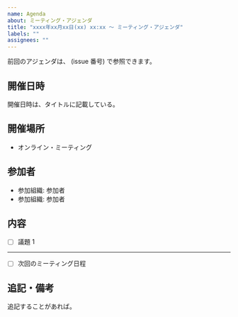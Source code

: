 ```yaml
---
name: Agenda
about: ミーティング・アジェンダ
title: "xxxx年xx月xx日(xx) xx:xx 〜 ミーティング・アジェンダ"
labels: ""
assignees: ""
---
```


前回のアジェンダは、 (issue 番号) で参照できます。

## 開催日時

開催日時は、タイトルに記載している。

## 開催場所

- オンライン・ミーティング

## 参加者

- 参加組織: 参加者
- 参加組織: 参加者

## 内容

- [ ] 議題 1

---

- [ ] 次回のミーティング日程

## 追記・備考

追記することがあれば。
